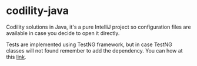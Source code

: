 # codility-java
Codility solutions in Java, it's a pure IntelliJ project so configuration files are available in case you decide to open 
it directly.

Tests are implemented using TestNG framework, but in case TestNG classes will not found remember to add the 
dependency. You can how at this [link](https://www.jetbrains.com/help/idea/configuring-testing-libraries.html).
